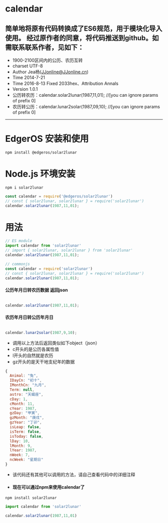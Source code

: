 # calendar

简单地将原有代码转换成了ES6规范，用于模块化导入使用。
经过原作者的同意，将代码推送到github。如需联系联系作者，见如下：
------

* 1900-2100区间内的公历、农历互转
* charset  UTF-8
* Author  Jea杨(JJonline@JJonline.cn)
* Time    2014-7-21
* Time    2016-8-13 Fixed 2033hex、Attribution Annals
* Version 1.0.1
* 公历转农历：calendar.solar2lunar(1987,11,01); //[you can ignore params of prefix 0]
* 农历转公历：calendar.lunar2solar(1987,09,10); //[you can ignore params of prefix 0]

------

# EdgerOS 安装和使用
```shell
npm install @edgeros/solar2lunar
```

# Node.js 环境安装
```shell
npm i solar2lunar
```

```javascript
const calendar = require('@edgeros/solar2lunar')
// const { solar2lunar, solar2lunar } = require('solar2lunar')
calendar.solar2lunar(1987,11,01);
```

# 用法

```javascript
// ES module
import calendar from 'solar2lunar'
// import { solar2lunar, solar2lunar } from 'solar2lunar'
calendar.solar2lunar(1987,11,01);

// commonjs
const calendar = require('solar2lunar')
// const { solar2lunar, solar2lunar } = require('solar2lunar')
calendar.solar2lunar(1987,11,01);
```

#### 公历年月日转农历数据 返回json

```javascript

calendar.solar2lunar(1987,11,01);

```
#### 农历年月日转公历年月日

```javascript

calendar.lunar2solar(1987,9,10);

```
* 调用以上方法后返回类似如下object（json）
* c开头的是公历各属性值 
* l开头的自然就是农历 
* gz开头的是天干地支纪年的数据

```javascript
{
  Animal: "兔",
  IDayCn: "初十",
  IMonthCn: "九月",
  Term: null,
  astro: "天蝎座",
  cDay: 1,
  cMonth: 11,
  cYear: 1987,
  gzDay: "甲寅",
  gzMonth: "庚戌",
  gzYear: "丁卯",
  isLeap: false,
  isTerm: false,
  isToday: false,
  lDay: 10,
  lMonth: 9,
  lYear: 1987,
  nWeek: 7,
  ncWeek: "星期日"
}

```


* 该代码还有其他可以调用的方法，请自己查看代码中的详细注释

* #### 现在可以通过npm来使用calendar了

```npm
npm install solar2lunar
```

```javascript
import calendar from 'solar2lunar'

calendar.solar2lunar(1987,11,01)
```